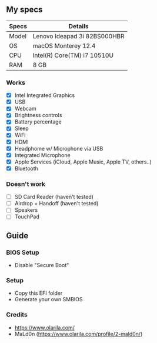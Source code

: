 ## My specs

| Specs | Details |
|------------|-------------------------------|
| Model | Lenovo Ideapad 3i 82BS000HBR |
| OS | macOS Monterey 12.4|
| CPU | Intel(R) Core(TM) i7 10510U |
| RAM | 8 GB |

### Works

- [x] Intel Integrated Graphics
- [x] USB
- [x] Webcam
- [x] Brightness controls
- [x] Battery percentage
- [x] Sleep
- [x] WiFi
- [x] HDMI
- [x] Headphome w/ Microphone via USB
- [x] Integrated Microphone
- [x] Apple Services (iCloud, Apple Music, Apple TV, others..)
- [x] Bluetooth

### Doesn't work

- [ ] SD Card Reader (haven't tested)
- [ ] Airdrop + Handoff (haven't tested)
- [ ] Speakers
- [ ] TouchPad

## Guide

### BIOS Setup

- Disable "Secure Boot"

### Setup

- Copy this EFI folder
- Generate your own SMBIOS

### Credits

- https://www.olarila.com/
- MaLd0n (https://www.olarila.com/profile/2-mald0n/)

